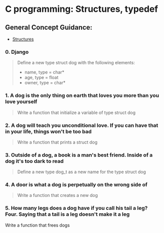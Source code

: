 # C programming: Structures, typedef
## General Concept Guidance:
* [Structures](https://docs.google.com/presentation/d/1wy6-h7ox6qUUabC50A6PD5uLiKHasmiOYDk3DwZPfGs/edit#slide=id.g13db114aac_0_177)
### 0. Django
> Define a new type struct dog with the following elements:
> * name, type = char*
> * age, type = float
> * owner, type = char*
### 1. A dog is the only thing on earth that loves you more than you love yourself 
> Write a function that initialize a variable of type struct dog
### 2. A dog will teach you unconditional love. If you can have that in your life, things won't be too bad 
> Write a function that prints a struct dog
### 3. Outside of a dog, a book is a man's best friend. Inside of a dog it's too dark to read 
> Define a new type dog_t as a new name for the type struct dog
### 4. A door is what a dog is perpetually on the wrong side of
> Write a function that creates a new dog
### 5. How many legs does a dog have if you call his tail a leg? Four. Saying that a tail is a leg doesn't make it a leg 
Write a function that frees dogs